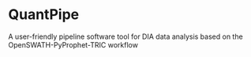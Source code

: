 # QuantPipe
A user-friendly pipeline software tool for DIA data analysis based on the OpenSWATH-PyProphet-TRIC workflow
